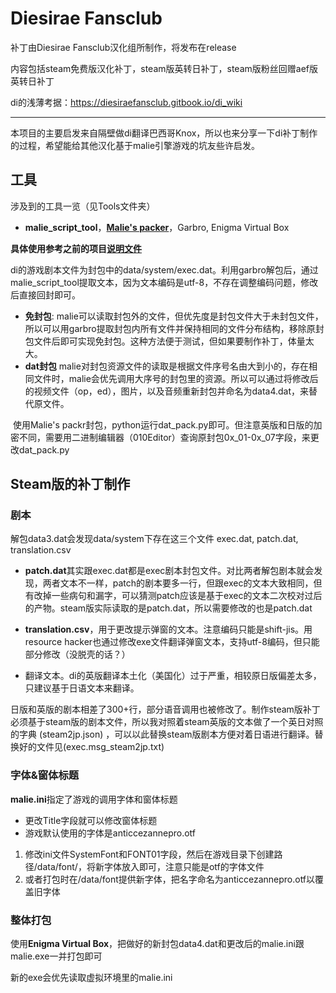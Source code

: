 # Diesirae Fansclub

补丁由Diesirae Fansclub汉化组所制作，将发布在release

内容包括steam免费版汉化补丁，steam版英转日补丁，steam版粉丝回赠aef版英转日补丁

di的浅薄考据：https://diesiraefansclub.gitbook.io/di_wiki

---
本项目的主要启发来自隔壁做di翻译巴西哥Knox，所以也来分享一下di补丁制作的过程，希望能给其他汉化基于malie引擎游戏的坑友些许启发。

## 工具
涉及到的工具一览（见Tools文件夹）

- **malie_script_tool**，**[Malie's packer](https://github.com/satan53x/SExtractor/tree/main/tools/Malie)**，Garbro, Enigma Virtual Box

**具体使用参考之前的项目[说明文件](./前言.md)**

di的游戏剧本文件为封包中的data/system/exec.dat。利用garbro解包后，通过malie_script_tool提取文本，因为文本编码是utf-8，不存在调整编码问题，修改后直接回封即可。

- **免封包**:
malie可以读取封包外的文件，但优先度是封包文件大于未封包文件，所以可以用garbro提取封包内所有文件并保持相同的文件分布结构，移除原封包文件后即可实现免封包。这种方法便于测试，但如果要制作补丁，体量太大。
- **dat封包**
  malie对封包资源文件的读取是根据文件序号名由大到小的，存在相同文件时，malie会优先调用大序号的封包里的资源。所以可以通过将修改后的视频文件（op，ed），图片，以及音频重新封包并命名为data4.dat，来替代原文件。

​	使用Malie's packr封包，python运行dat_pack.py即可。但注意英版和日版的加密不同，需要用二进制编辑器（010Editor）查询原封包0x_01-0x_07字段，来更改dat_pack.py

## Steam版的补丁制作

### 剧本

解包data3.dat会发现data/system下存在这三个文件 exec.dat, patch.dat, translation.csv

- **patch.dat**其实跟exec.dat都是exec剧本封包文件。对比两者解包剧本就会发现，两者文本不一样，patch的剧本要多一行，但跟exec的文本大致相同，但有改掉一些病句和漏字，可以猜测patch应该是基于exec的文本二次校对过后的产物。steam版实际读取的是patch.dat，所以需要修改的也是patch.dat

- **translation.csv**，用于更改提示弹窗的文本。注意编码只能是shift-jis。用resource hacker也通过修改exe文件翻译弹窗文本，支持utf-8编码，但只能部分修改（没脱壳的话？）

- 翻译文本。di的英版翻译本土化（美国化）过于严重，相较原日版偏差太多，只建议基于日语文本来翻译。

日版和英版的剧本相差了300+行，部分语音调用也被修改了。制作steam版补丁必须基于steam版的剧本文件，所以我对照着steam英版的文本做了一个英日对照的字典 (steam2jp.json) ，可以以此替换steam版剧本方便对着日语进行翻译。替换好的文件见(exec.msg_steam2jp.txt)

### 字体&窗体标题

**malie.ini**指定了游戏的调用字体和窗体标题

- 更改Title字段就可以修改窗体标题
- 游戏默认使用的字体是anticcezannepro.otf
1. 修改ini文件SystemFont和FONT01字段，然后在游戏目录下创建路径/data/font/，将新字体放入即可，注意只能是otf的字体文件
2. 或者打包时在/data/font提供新字体，把名字命名为anticcezannepro.otf以覆盖旧字体

### 整体打包

使用**Enigma Virtual Box**，把做好的新封包data4.dat和更改后的malie.ini跟malie.exe一并打包即可

新的exe会优先读取虚拟环境里的malie.ini